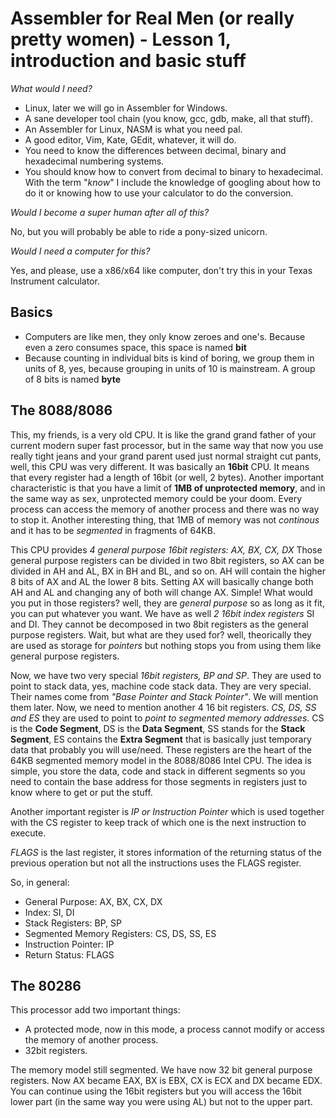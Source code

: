 # Assembler for Real Men (or really pretty women) - Lesson 1, introduction and basic stuff

_What would I need?_

 * Linux, later we will go in Assembler for Windows.
 * A sane developer tool chain (you know, gcc, gdb, make, all that stuff).
 * An Assembler for Linux, NASM is what you need pal.
 * A good editor, Vim, Kate, GEdit, whatever, it will do.
 * You need to know the differences between decimal, binary and hexadecimal numbering systems.
 * You should know how to convert from decimal to binary to hexadecimal. With the term "_know_" I include the knowledge of googling about how to do it or knowing how to use your calculator to do the conversion.
 
_Would I become a super human after all of this?_

No, but you will probably be able to ride a pony-sized unicorn.

_Would I need a computer for this?_

Yes, and please, use a x86/x64 like computer, don't try this in your Texas Instrument calculator.

## Basics

 * Computers are like men, they only know zeroes and one's. Because even a zero consumes space, this space is named **bit**
 * Because counting in individual bits is kind of boring, we group them in units of 8, yes, because grouping in units of 10 is mainstream. A group of 8 bits is named **byte**

## The 8088/8086
This, my friends, is a very old CPU. It is like the grand grand father of your current modern super fast processor, but in the same way that now you use really tight jeans and your grand parent used just normal straight cut pants, well, this CPU was very different. It was basically an **16bit** CPU. It means that every register had a length of 16bit (or well, 2 bytes). Another important characteristic is that you have a limit of **1MB of unprotected memory**, and in the same way as sex, unprotected memory could be your doom. Every process can access the memory of another process and there was no way to stop it. Another interesting thing, that 1MB of memory was not _continous_ and it has to be _segmented_ in fragments of 64KB.

This CPU provides _4 general purpose 16bit registers: AX, BX, CX, DX_
Those general purpose registers can be divided in two 8bit registers, so AX can be divided in AH and AL, BX in BH and BL, and so on. AH will contain the higher 8 bits of AX and AL the lower 8 bits. Setting AX will basically change both AH and AL and changing any of both will change AX. Simple! What would you put in those registers? well, they are _general purpose_ so as long as it fit, you can put whatever you want.
We have as well _2 16bit index registers_ SI and DI. They cannot be decomposed in two 8bit registers as the general purpose registers. Wait, but what are they used for? well, theorically they are used as storage for _pointers_ but nothing stops you from using them like general purpose registers.

Now, we have two very special _16bit registers, BP and SP_. They are used to point to stack data, yes, machine code stack data. They are very special. Their names come from _"Base Pointer and Stack Pointer"_. We will mention them later.
Now, we need to mention another 4 16 bit registers. _CS, DS, SS and ES_ they are used to point to _point to segmented memory addresses_. CS is the **Code Segment**, DS is the **Data Segment**, SS stands for the **Stack Segment**, ES contains the **Extra Segment** that is basically just temporary data that probably you will use/need. These registers are the heart of the 64KB segmented memory model in the 8088/8086 Intel CPU. The idea is simple, you store the data, code and stack in different segments so you need to contain the base address for those segments in registers just to know where to get or put the stuff.

Another important register is _IP or Instruction Pointer_ which is used together with the CS register to keep track of which one is the next instruction to execute.

_FLAGS_ is the last register, it stores information of the returning status of the previous operation but not all the instructions uses the FLAGS register.

So, in general:

 * General Purpose: AX, BX, CX, DX
 * Index: SI, DI
 * Stack Registers: BP, SP
 * Segmented Memory Registers: CS, DS, SS, ES
 * Instruction Pointer: IP
 * Return Status: FLAGS

## The 80286

This processor add two important things:

 * A protected mode, now in this mode, a process cannot modify or access the memory of another process.
 * 32bit registers.

The memory model still segmented.
We have now 32 bit general purpose registers. Now AX became EAX, BX is EBX, CX is ECX and DX became EDX. You can continue using the 16bit registers but you will access the 16bit lower part (in the same way you were using AL) but not to the upper part.
